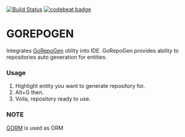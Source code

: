 [![Build Status](https://travis-ci.com/v0xpopuli/gorepogen-intellij-plugin.svg?branch=master)](https://travis-ci.com/v0xpopuli/gorepogen-intellij-plugin)
[![codebeat badge](https://codebeat.co/badges/42d48b53-3b78-4a12-8b01-47ead6edbf2c)](https://codebeat.co/projects/github-com-v0xpopuli-gorepogen-intellij-plugin-master)

# GOREPOGEN
Integrates [GoRepoGen](https://github.com/v0xpopuli/gorepogen) utility into IDE. 
GoRepoGen provides ability to repositories auto generation for entities.    
   
### Usage
1. Highlight entity you want to generate repository for.
2. Alt+G then.
3. Voila, repository ready to use.
    
### NOTE
[GORM](https://github.com/jinzhu/gorm) is used as ORM
